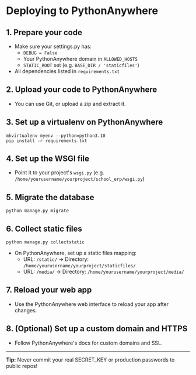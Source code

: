 # Deploying to PythonAnywhere

## 1. Prepare your code
- Make sure your settings.py has:
  - `DEBUG = False`
  - Your PythonAnywhere domain in `ALLOWED_HOSTS`
  - `STATIC_ROOT` set (e.g. `BASE_DIR / 'staticfiles'`)
- All dependencies listed in `requirements.txt`

## 2. Upload your code to PythonAnywhere
- You can use Git, or upload a zip and extract it.

## 3. Set up a virtualenv on PythonAnywhere
```
mkvirtualenv myenv --python=python3.10
pip install -r requirements.txt
```

## 4. Set up the WSGI file
- Point it to your project's `wsgi.py` (e.g. `/home/yourusername/yourproject/school_erp/wsgi.py`)

## 5. Migrate the database
```
python manage.py migrate
```

## 6. Collect static files
```
python manage.py collectstatic
```
- On PythonAnywhere, set up a static files mapping:
  - URL: `/static/` → Directory: `/home/yourusername/yourproject/staticfiles/`
  - URL: `/media/` → Directory: `/home/yourusername/yourproject/media/`

## 7. Reload your web app
- Use the PythonAnywhere web interface to reload your app after changes.

## 8. (Optional) Set up a custom domain and HTTPS
- Follow PythonAnywhere's docs for custom domains and SSL.

---
**Tip:** Never commit your real SECRET_KEY or production passwords to public repos! 